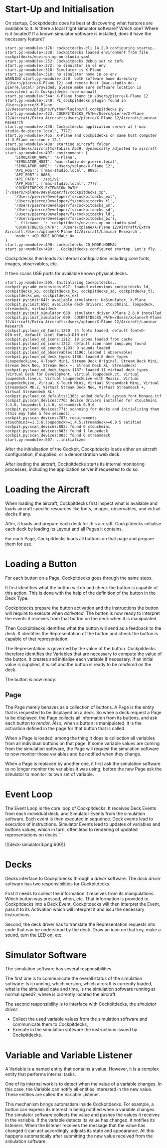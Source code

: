 # Start-Up and Initialisation

On startup, Cockpitdecks does its best at discovering what features are available to it. Is there a local flight simulator software? Which one? Where is it located? If a known simulator software is installed, does it have the necessary feature?

```
start.py:<module>:176: cockpitdecks-cli 14.2.9 configuring startup..
start.py:<module>:238: Cockpitdecks loaded environment from file cockpitdecks/environ-xp-on-studio.yaml
start.py:<module>:252: Cockpitdecks debug set to info
start.py:<module>:272: no simulator in os env
start.py:<module>:310: Simulator is X-Plane
start.py:<module>:318: no simulator home in os env
WARNING start.py:<module>:330: both software home directory (/Users/pierre/X-Plane 12) and remote host (mac-studio-de-pierre.local) provided; please make sure software location is consistent with Cockpitdecks (see manual)
start.py:<module>:344: X-Plane found in /Users/pierre/X-Plane 12
start.py:<module>:348: PI_cockpitdecks plugin found in /Users/pierre/X-Plane 12/Resources/plugins/PythonPlugins/PI_cockpitdecks.py
start.py:<module>:423: COCKPITDECKS_PATH=/Users/pierre/X-Plane 12/Aircraft/Extra Aircraft:/Users/pierre/X-Plane 12/Aircraft/Laminar Research
start.py:<module>:438: Cockpitdecks application server at ['mac-studio-de-pierre.local', 7777]
start.py:<module>:455: X-Plane and Cockpidecks on same host computer
if X-Plane version > 12.1
start.py:<module>:488: starting aircraft folder cockpitdecks/aircrafts/ToLiss A339, dynamically adjusted to aircraft
start.py:<module>:497: environment: {
    'SIMULATOR_NAME': 'X-Plane',
    'SIMULATOR_HOST': 'mac-studio-de-pierre.local',
    'SIMULATOR_HOME': '/Users/xplane/X-Plane 12',
    'API_HOST': ['mac-studio.local', 8086],
    'API_PORT': 8086,
    'API_PATH': '/api/v1',
    'APP_HOST': ['mac-studio.local', 7777],
    'COCKPITDECKS_EXTENSION_PATH': ['/Users/xplane/Developer/fs/cockpitdecks_xp',
    '/Users/pierre/Developer/fs/cockpitdecks_ext',
    '/Users/pierre/Developer/fs/cockpitdecks_tl',
    '/Users/pierre/Developer/fs/cockpitdecks_wm',
    '/Users/pierre/Developer/fs/cockpitdecks_sd',
    '/Users/pierre/Developer/fs/cockpitdecks_ld',
    '/Users/pierre/Developer/fs/cockpitdecks_bx'],
    '__filename__': 'cockpitdecks/environ-xp-on-studio.yaml',
    'COCKPITDECKS_PATH': '/Users/xplane/X-Plane 12/Aircraft/Extra Aircraft:/Users/xplane/X-Plane 12/Aircraft/Laminar Research',
    'mode': <CD_MODE.NORMAL: 0>
}
start.py:<module>:498: cockpitdecks CD_MODE.NORMAL
start.py:<module>:499: ..Cockpitdecks configured startup. Let's fly...
```

Cockpitdecks then loads its internal configuration including core fonts, images, observables, etc.

It then scans USB ports for available known physical decks.

```
start.py:<module>:505: Initializing Cockpitdecks..
cockpit.py:add_extensions:627: loaded extensions cockpitdecks_ld, cockpitdecks_xp, cockpitdecks_bx, cockpitdecks_sd, cockpitdecks_tl, cockpitdecks_wm, cockpitdecks_ext
cockpit.py:init:647: available simulators: NoSimulator, X-Plane
cockpit.py:init:650: available deck drivers: xtouchmini, loupedeck, streamdeck, virtualdeck
cockpit.py:init_simulator:688: simulator driver XPlane 2.8.0 installed
cockpit.py:init_simulator:690: COCKPITDECKS_PATH=/Users/xplane/X-Plane 12/Aircraft/Extra Aircraft:/Users/xplane/X-Plane 12/Aircraft/Laminar Research
cockpit.py:load_cd_fonts:1270: 24 fonts loaded, default font=D-DIN.otf, default label font=D-DIN.otf
cockpit.py:load_cd_icons:1212: 19 icons loaded from cache
cockpit.py:load_cd_icons:1242: default icon name inop.png found
cockpit.py:load_cd_sounds:1293: 9 sounds loaded
cockpit.py:load_cd_observables:1196: loaded 3 observables
cockpit.py:load_cd_deck_types:1186: loaded 8 deck types (LoupedeckLive, X-Touch Mini, Stream Deck Original, Stream Deck Mini, Stream Deck Neo, Stream Deck +, Stream Deck XL, Streamdeck)
cockpit.py:load_cd_deck_types:1187: loaded 11 virtual deck types (Virtual Deck for Development, virtual loupedeck.ct, virtual loupedeck.live.s, Virtual LoupedeckLive with Mosaic, Virtual LoupedeckLive, Virtual X-Touch Mini, Virtual Streamdeck Mini, Virtual Streamdeck MK.2, Virtual Stream Deck Neo, Virtual Streamdeck +, Virtual Streamdeck XL)
cockpit.py:load_cd_defaults:1385: added default system font Monaco.ttf
cockpit.py:scan_devices:770: device drivers installed for xtouchmini 1.3.6, loupedeck 1.4.6, streamdeck 0.9.6
cockpit.py:scan_devices:771: scanning for decks and initializing them (this may take a few seconds)..
cockpit.py:scan_devices:787: requirements xtouchmini>=1.3.6;loupedeck>=1.4.5;streamdeck>=0.9.5 satified
cockpit.py:scan_devices:803: found 0 xtouchmini
cockpit.py:scan_devices:803: found 1 loupedeck
cockpit.py:scan_devices:803: found 0 streamdeck
start.py:<module>:507: ..initialized

```

After the initialisation of the Cockpit, Cockpitdecks loads either an aircraft configuration, if supplied, or a demonstration web deck.

After loading the aircraft, Cockpitdecks starts its internal monitoring processes, including the application server if requested to do so.

# Loading the Aircraft

When loading the aircraft, Cockpitdecks first inspect what is available and loads aircraft specific resources like fonts, images, observables, and virtual decks if any.

After, it loads and prepare each deck for this aircraft. Cockpitdecks initialise each deck by loading its Layout and all Pages it contains.

For each Page, Cockpitdecks loads all buttons on that page and prepare them for use.

# Loading a Button

For each button on a Page, Cockpitdecks goes through the same steps.

It first identifies what the button will do and check the button is capable of this action. This is done with the help of the definition of the button in the Deck Type.

Cockpitdecks prepare the button activation and the Instructions the button will require to execute when *activated*. The button is now ready to interpret the events it receives from that button on the deck when it is manipulated.

Then Cockpitdecks identifies what the button will send as a feedback to the deck. It identifies the Representation of the button and check the button is capable of that representation.

The Representation is governed by the value of the button. Cockpitdecks therefore identifies the Variables that are necessary to compute the value of the button. It creates and initialise each variable if necessary. If an initial value is supplied, it is set and the button is ready to be *rendered* on the deck.

The button is now ready.

## Page

The Page merely behaves as a collection of buttons. A Page is the entity that is requested to be displayed on a deck. So when a deck request a Page to be displayed, the Page collects all information from its buttons, and ask each button to *render*. Also, when a button is manipulated, it is the activation defined in the page for that button that is called.

When a Page is loaded, among the thing it does is collection all variables from all individual buttons on that page. If some variable values are coming from the simulation software, the Page will request the simulation software to now monitor those variables and be notified when they change.

When a Page is replaced by another one, it first ask the simulation software to no longer monitor the variables it was using, before the new Page ask the simulator to monitor its own set of variable.

# Event Loop

The Event Loop is the core loop of Cockpitdecks. It receives Deck Events from each individual deck, and Simulator Events from the simulation software. Each event is then executed in sequence. Deck events lead to execution of instructions. Simulator Events lead to updates of variables and buttons values, which in turn, often lead to rendering of updated representations on decks.`

![[deck-simulator3.png|600]]

# Decks

Decks interface to Cockpitdecks through a *driver* software. The *deck driver* software has two responsibilities for Cockpitdecks.

First it needs to collect the information it receives from its manipulations. Which button was pressed, when, etc. That information is provided to Cockpitdecks into a Deck Event. Cockpitdecks will then interpret the Event, pass it to its Activation which will interpret it and issu the necessary Instructions.

Second, the deck driver has to translate the Representation requests into code that can be understood by the deck. Draw an icon on that key, make a sound, turn the LED on, etc.

# Simulator Software

The simulation software has several responsibilities.

The first one is to communicate the overall status of the simulation software: Is it running, which version, which aircraft is currently loaded, what is the simulated date and time, is the simulation software running at normal speed?, where is currently located the aircraft.

The second responsibility is to interface with Cockpitdecks, the *simulator driver*:

- Collect the used variable values from the simulation software and communicate them to Cockpitdecks,
- Execute in the simulation software the instructions issued by Cockpitdecks.

# Variable and Variable Listener

A Variable is a named entity that contains a value. However, it is a complex entity that performs internal tasks.

One of its internal work is to detect when the value of a variable changes. In this case, the Variable can notify all entities interested in the new value. These entities are called the Variable Listener.

This mechanism brings automatism inside Cockpitdecks. For example, a button can express its interest in being notified when a variable changes. The simulator software collects the value and pushes the values it receives in the variable. If the variable detects its value has changed, it notifies its listeners. When the listener receives the message that the value has changed it can act accordingly, adjusts its state and appearance. All this happens automatically after submitting the new value received from the simulation software.

